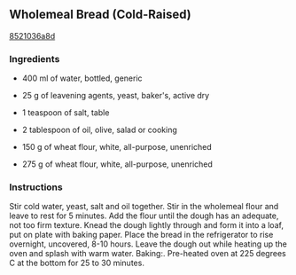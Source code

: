 ## Wholemeal Bread (Cold-Raised)

[8521036a8d](http://www.food.com/recipe/wholemeal-bread-cold-raised-479108)

### Ingredients

 - 400 ml of water, bottled, generic

 - 25 g of leavening agents, yeast, baker's, active dry

 - 1 teaspoon of salt, table

 - 2 tablespoon of oil, olive, salad or cooking

 - 150 g of wheat flour, white, all-purpose, unenriched

 - 275 g of wheat flour, white, all-purpose, unenriched

### Instructions

Stir cold water, yeast, salt and oil together. Stir in the wholemeal flour and leave to rest for 5 minutes. Add the flour until the dough has an adequate, not too firm texture. Knead the dough lightly through and form it into a loaf, put on plate with baking paper. Place the bread in the refrigerator to rise overnight, uncovered, 8-10 hours. Leave the dough out while heating up the oven and splash with warm water. Baking:. Pre-heated oven at 225 degrees C at the bottom for 25 to 30 minutes.